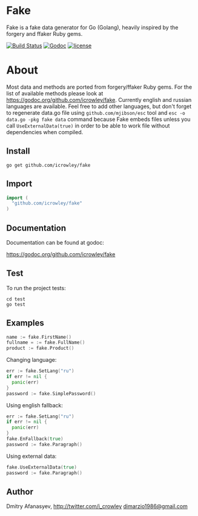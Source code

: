 Fake
====

Fake is a fake data generator for Go (Golang), heavily inspired by the forgery and ffaker Ruby gems.

[![Build Status](https://img.shields.io/travis/icrowley/fake.svg?style=flat)](https://travis-ci.org/icrowley/fake) [![Godoc](http://img.shields.io/badge/godoc-reference-blue.svg?style=flat)](https://godoc.org/github.com/icrowley/fake) [![license](http://img.shields.io/badge/license-MIT-red.svg?style=flat)](https://raw.githubusercontent.com/icrowley/fake/master/LICENSE)

# About

Most data and methods are ported from forgery/ffaker Ruby gems.
For the list of available methods please look at https://godoc.org/github.com/icrowley/fake.
Currently english and russian languages are available.
Feel free to add other languages, but don't forget to regenerate data.go file using `github.com/mjibson/esc` tool and `esc -o data.go -pkg fake data` command because Fake embeds files unless you call `UseExternalData(true)` in order to be able to work file without dependencies when compiled.

## Install

```shell
go get github.com/icrowley/fake
```

## Import

```go
import (
  "github.com/icrowley/fake"
)
```

## Documentation

Documentation can be found at godoc:

https://godoc.org/github.com/icrowley/fake

## Test
To run the project tests:

```shell
cd test
go test
```

## Examples

```go
name := fake.FirstName()
fullname = := fake.FullName()
product := fake.Product()
```

Changing language:

```go
err := fake.SetLang("ru")
if err != nil {
  panic(err)
}
password := fake.SimplePassword()
```

Using english fallback:

```go
err := fake.SetLang("ru")
if err != nil {
  panic(err)
}
fake.EnFallback(true)
password := fake.Paragraph()
```

Using external data:

```go
fake.UseExternalData(true)
password := fake.Paragraph()
```

## Author

Dmitry Afanasyev,
http://twitter.com/i_crowley
dimarzio1986@gmail.com
